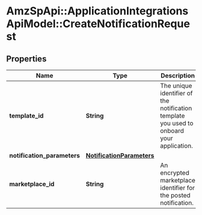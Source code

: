 # AmzSpApi::ApplicationIntegrationsApiModel::CreateNotificationRequest

## Properties
Name | Type | Description | Notes
------------ | ------------- | ------------- | -------------
**template_id** | **String** | The unique identifier of the notification template you used to onboard your application. | 
**notification_parameters** | [**NotificationParameters**](NotificationParameters.md) |  | 
**marketplace_id** | **String** | An encrypted marketplace identifier for the posted notification. | [optional] 

